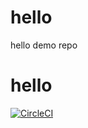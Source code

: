 # hello
hello demo repo
# hello
[![CircleCI](https://dl.circleci.com/status-badge/img/gh/binhnguyen159/hello/tree/main.svg?style=svg)](https://dl.circleci.com/status-badge/redirect/gh/binhnguyen159/hello/tree/main)